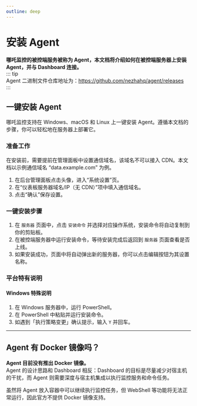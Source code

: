 ```yaml
---
outline: deep
---
```


# 安装 Agent

**哪吒监控的被控端服务被称为 Agent，本文档将介绍如何在被控端服务器上安装 Agent，并与 Dashboard 连接。**  
::: tip  
Agent 二进制文件仓库地址为：<https://github.com/nezhahq/agent/releases>  
:::

## 一键安装 Agent

哪吒监控支持在 Windows、macOS 和 Linux 上一键安装 Agent。遵循本文档的步骤，你可以轻松地在服务器上部署它。

### 准备工作

在安装前，需要提前在管理面板中设置通信域名，该域名不可以接入 CDN。本文档以示例通信域名 “data.example.com” 为例。  
1. 在后台管理面板点击头像，进入“系统设置”页。  
2. 在“仪表板服务器域名/IP（无 CDN）”项中填入通信域名。  
3. 点击“确认”保存设置。

### 一键安装步骤

1. 在 `服务器` 页面中，点击 `安装命令` 并选择对应操作系统，安装命令将自动复制到你的剪贴板。  
2. 在被控端服务器中运行安装命令，等待安装完成后返回到 `服务器` 页面查看是否上线。  
3. 如果安装成功，页面中将自动弹出新的服务器，你可以点击编辑按钮为其设置名称。  

### 平台特有说明

#### Windows 特殊说明
1. 在 Windows 服务器中，运行 PowerShell。  
2. 在 PowerShell 中粘贴并运行安装命令。  
3. 如遇到「执行策略变更」确认提示，输入 `Y` 并回车。

---

## Agent 有 Docker 镜像吗？

**Agent 目前没有推出 Docker 镜像。**  
Agent 的设计思路和 Dashboard 相反：Dashboard 的目标是尽量减少对宿主机的干扰，而 Agent 则需要深度与宿主机集成以执行监控服务和命令任务。  

虽然将 Agent 放入容器中可以继续执行监控任务，但 WebShell 等功能将无法正常运行，因此官方不提供 Docker 镜像支持。

